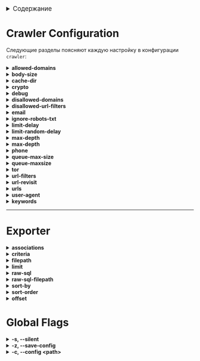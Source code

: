 <details id="table-of-contents">
    <summary style="font-size: larger;">Содержание</summary>
    <ol>
        <li>
            <a href="#crawler-configuration">Настройка краулера</a>
        </li>
        <li>
            <a href="#exporter">Экспорт</a>
        </li>
        <li>
            <a href="#global-flags">Глобальные флаги</a>
        </li>
    </ol>
</details>



# Crawler Configuration

Следующие разделы поясняют каждую настройку в конфигурации `crawler`:

<details>
    <summary><strong>allowed-domains</strong></summary>

    - **Описание:** Белый список разрешенных доменов
    - **Значение по умолчанию:** `пустой список`
    - ***Пример:*** `old.reddit.com`  &rarr; посещение только доменов old.reddit.com
</details>

<details>
    <summary><strong>body-size</strong></summary>

    - **Описание:** Максимальный размер тела HTTP-ответа в байтах.
    - **Значение по умолчанию:** `0` -> значит без ограничений
</details>

<details>
    <summary><strong>cache-dir</strong></summary>

    - **Описание:** Путь каталога для кэширования. Оставьте пустым для отключения кэширования.
    - **Значение по умолчанию:** `""` (пустая строка)
</details>


<details>
    <summary><strong>crypto</strong></summary>

    - **Описание:** Включение или отключение функций, связанных с крипто-модулем.
    - **Значение по умолчанию:** `false`
</details>

<details>
    <summary><strong>debug</strong></summary>

    - **Описание:** Включение или отключение режима отладки для GoColly.
    - **Значение по умолчанию:** `false`
</details>


<details>
    <summary><strong>disallowed-domains</strong></summary>

    - **Описание:** Черный список доменов для краулера.
    - **Значение по умолчанию:** `[]` (пустой список)
    - ***Пример:*** reddit.com &rarr; краулер не будет посещать ни один URL reddit
</details>

<details>
    <summary><strong>disallowed-url-filters</strong></summary>

    - **Описание:** Список регулярных выражений для фильтрации запрещенных URL.
    - **Значение по умолчанию:** `[]` (пустой список)
    - ***Пример:*** `http://httpbin\.org/h.+"`
</details>

<details>
    <summary><strong>email</strong></summary>

    - **Описание:** Включение или отключение функций, связанных с электронной почтой.
    - **Значение по умолчанию:** `false`
</details>

<details>
    <summary><strong>ignore-robots-txt</strong></summary>

    - **Описание:** Включение или отключение игнорирования файла robots.txt.
    - **Значение по умолчанию:** `false`
</details>


<details>
    <summary><strong>limit-delay</strong></summary>

    - **Описание:** Задержка в секундах между запросами.
    - **Значение по умолчанию:** `0`
</details>

<details>
    <summary><strong>limit-random-delay</strong></summary>

    - **Описание:** Случайная задержка в секундах, добавляемая к фиксированной задержке.
    - **Значение по умолчанию:** `0`
</details>


<details>
  <summary><strong>max-depth</strong></summary>

  - **Description:** Maximum depth for crawling links.
  - **Default Value:** `0` &rarr; unlimited depth
</details>

<details>
    <summary><strong>max-depth</strong></summary>

    - **Описание:** Максимальная глубина для обхода ссылок.
    - **Значение по умолчанию:** `0` &rarr; неограниченная глубина
</details>

<details>
    <summary><strong>phone</strong></summary>

    - **Описание:** Список стран для извлечения номеров телефонов.
    - **Значение по умолчанию:** `[]` (пустой список)
    - ***Пример:*** "RU, NL, DE, US" &rarr; можно выбрать, из каких стран извлекать номера
</details>


<details>
    <summary><strong>queue-max-size</strong></summary>

    - **Описание:** Максимальный размер очереди краулера.
    - **Значение по умолчанию:** `50000`
</details>

<details>
    <summary><strong>queue-maxsize</strong></summary>

    - **Описание:** Количество потоков, используемых для краулинга.
    - **Значение по умолчанию:** `4`
</details>


<details>
    <summary><strong>tor</strong></summary>

    - **Описание:** Запуск краулера через прокси `tor` и разрешение на краулинг .onion-ссылок.
    - **Значение по умолчанию:** `false`
</details>

<details>
    <summary><strong>url-filters</strong></summary>

    - **Описание:** Список регулярных выражений для фильтрации URL.
    - **Значение по умолчанию:** `[]` (пустой список)
    - ***Пример:*** `http://httpbin\.org/h.+` `(?:https?://)?(?:www)?(\\S*?\\.onion)\\b` -> ограничит только домены .onion
</details>

<details>
    <summary><strong>url-revisit</strong></summary>

    - **Описание:** Включение или отключение повторного посещения URL.
    - **Значение по умолчанию:** `false`
</details>

<details>
    <summary><strong>urls</strong></summary>

    - **Описание:** Список начальных URL для краулера.
    - **Значение по умолчанию:** `[]` (пустой список)
    - **Пример:**
    ```yaml
    urls:
    - https://example.com
    - https://example2.com

</details>

<details>
    <summary><strong>user-agent</strong></summary>

    - **Описание:** Строка пользовательского агента для HTTP-запросов.
    - ***Пример:*** `Mozilla/5.0 (X11; Linux x86_64; rv:109.0) Gecko/20100101 Firefox/115.0`
    - ***Источник:*** [useragents.me](https://www.useragents.me/)
</details>


<details>
    <summary><strong>keywords</strong></summary>

    - **Описание:** Ключевое слово, предложение, список ключевых слов.
    - **Значение по умолчанию:** `[]`
    - ***Пример:*** `search -k owasp -k hacking -k "Please hack the box!"`
</details>

---

# Exporter
<!-- associations -->
<details>
    <summary><strong>associations</strong></summary>
    <ul>
        <li>
            <strong>Описание:</strong> Укажите различные SQL таблицы, которые вы хотите экспортировать из базы данных.
        </li>
        <li>
            <strong>Значение по умолчанию:</strong> <code>all</code>
        </li>
        <li>
            <strong>Возможные значения:</strong>
            <ul>
                <li><code>"WP" - WordPress</code></li>
                <li><code>"E" - Email</code></li>
                <li><code>"P" - PhoneNumbers</code></li>
                <li><code>"C" - Crypto</code></li>
            </ul>
        </li>
    </ul>
</details>


<!-- criteria -->
<details>
    <summary><strong>criteria</strong></summary>
    <ul>
        <li>
            <strong>Значение:</strong> <code>{}</code> - (пустой JSON)
        </li>
        <li>
            <strong>Описание:</strong> Критерии для экспортера.
        </li>
        <li>
            <strong>Объяснение:</strong> Если вы используете ключевое слово LIKE, оно автоматически выполняет оператор SQL <code>LIKE</code>. Нет необходимости добавлять дополнительные <code>%</code> внутри критерии.
        </li>
        <li>
            <strong>Использование:</strong>
            <pre><code>pryingdeep -q 'title=test,"url=LIKE example.com"'</code></pre>
        </li>
    </ul>
</details>


<!-- filepath -->
<details>
    <summary><strong>filepath</strong></summary>
    <ul>
        <li>
            <strong>Значение:</strong> <code>data.json</code>
        </li>
        <li>
            <strong>Описание:</strong> Путь к файлу для вывода экспорта.
        </li>
        <li>
            <strong>Значение по умолчанию:</strong> <code>data.json</code>
        </li>
    </ul>
</details>


<!-- limit -->
<details>
    <summary><strong>limit</strong></summary>
    <ul>
        <li>
            <strong>Описание:</strong> Ограничивает экспортер до определенного количества элементов. 0 означает каждую строку в базе данных.
        </li>
        <li>
            <strong>Значение по умолчанию:</strong> <code>0</code>
        </li>
    </ul>
</details>


<!-- raw-sql -->
<details>
    <summary><strong>raw-sql</strong></summary>
    <ul>
        <li>
            <strong>Значение:</strong> <code>false</code>
        </li>
        <li>
            <strong>Описание:</strong> Включение или отключение выполнения запросов чистого SQL.
        </li>
        <li>
            <strong>Значение по умолчанию:</strong> <code>false</code>
        </li>
    </ul>
</details>

<!-- raw-sql-filepath -->
<details>
    <summary><strong>raw-sql-filepath</strong></summary>
    <ul>
        <li>
            <strong>Значение по умолчанию:</strong> <code>pkg/querybuilder/queries/select.sql</code>
        </li>
        <li>
            <strong>Описание:</strong> Путь к файлу с сырыми SQL-запросами.
        </li>
    </ul>
</details>

<!-- sort-by -->
<details>
    <summary><strong>sort-by</strong></summary>
    <ul>
        <li>
            <strong>Значение:</strong> <code>url</code>
        </li>
        <li>
            <strong>Описание:</strong> Поле, используемое для сортировки. Обычный <code>ORDER BY</code>.
        </li>
        <li>
            <strong>Значение по умолчанию:</strong> <code>status_code</code>
        </li>
    </ul>
</details>

<!-- sort-order -->
<details>
    <summary><strong>sort-order</strong></summary>
    <ul>
        <li>
            <strong>Значение:</strong> <code>asc</code>
        </li>
        <li>
            <strong>Описание:</strong> Порядок сортировки для экспортера.
        </li>
    </ul>
</details>

<details>
    <summary><strong>offset</strong></summary>
    <ul>
        <li>
            <strong>Значение:</strong> <code>0</code>
        </li>
        <li>
            <strong>Описание:</strong> Количество записей для пропуска во время экспорта.
            Имейте в виду, что если вы хотите, чтобы id начинался с 1, установите `sort-by` в `id`, а `sort-order` в `asc`.
            В противном случае фильтрация может быть странной, и вы получите записи, начиная с 50, когда запросили
            пропуск от 1.
        </li>
    </ul>
</details>



# Global Flags

<details>
    <summary><strong>-s, --silent</strong></summary>
    <ul>
        <li>
            <strong>Значение по умолчанию:</strong> <code>false</code>
        </li>
        <li>
            <strong>Описание:</strong> Используйте этот флаг, чтобы отключить логгинг  и запустить инструмент в тихом режиме.
        </li>
    </ul>
</details>

<details>
    <summary><strong>-z, --save-config</strong></summary>
    <ul>
        <li>
            <strong>Значение по умолчанию:</strong> <code>false</code>
        </li>
        <li>
            <strong>Описание:</strong> Используйте этот флаг, чтобы сохранить выбранные параметры в ваш файл конфигурации `.yaml.`
        </li>
    </ul>
</details>

<details>
    <summary><strong>-c, --config &lt;path&gt;</strong></summary>
    <ul>
        <li>
            <strong>Значение:</strong> Путь к файлу конфигурации .yaml. Пожалуйста, также сохраните имя файла как <code>pryingdeep</code>, в противном случае программа сломается.
        </li>
        <li>
            <strong>Описание:</strong> Используйте этот флаг, чтобы указать путь к файлу конфигурации `.yaml.`
        </li>
    </ul>
</details>
